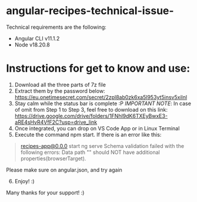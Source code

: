 # angular-recipes-technical-issue-
Technical requirements are the following:
* Angular CLI v11.1.2
* Node v18.20.8

# Instructions for get to know and use:
1) Download all the three parts of 7z file
2) Extract them by the password below: https://eu.onetimesecret.com/secret/2zpl8ab0zk6xa5l953yt5insv5xilnl
3) Stay calm while the status bar is complete :P
   *IMPORTANT NOTE*: In case of omit from Step 1 to Step 3, feel free to download on this link: https://drive.google.com/drive/folders/1FNhl9dK6TXEyBwxE3-aRE4sHvR4VfF2C?usp=drive_link
4) Once integrated, you can drop on VS Code App or in Linux Terminal
5) Execute the command npm start. If there is an error like this:
> recipes-app@0.0.0 start
  ng serve
  Schema validation failed with the following errors:
  Data path "" should NOT have additional properties(browserTarget).

Please make sure on angular.json, and try again

6) Enjoy! :)

Many thanks for your support! :)
